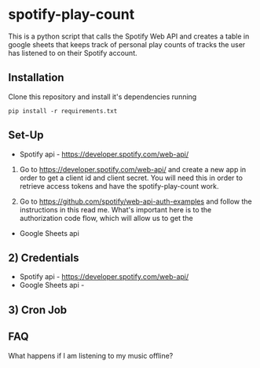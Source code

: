 # spotify-play-count

This is a python script that calls the Spotify Web API and creates a table in google sheets that keeps track
of personal play counts of tracks the user has listened to on their Spotify account.

## Installation

  Clone this repository and install it's dependencies running

    pip install -r requirements.txt



## Set-Up

  * Spotify api - https://developer.spotify.com/web-api/

  1) Go to https://developer.spotify.com/web-api/ and create a new app in order to get a client id and client secret.
  You will need this in order to retrieve access tokens and have the spotify-play-count work.

  2) Go to https://github.com/spotify/web-api-auth-examples and follow the instructions in this read me.
  What's important here is to the authorization code flow, which will allow us to get the

  * Google Sheets api

## 2) Credentials

  * Spotify api - https://developer.spotify.com/web-api/
  * Google Sheets api -

## 3) Cron Job

## FAQ
What happens if I am listening to my music offline?

